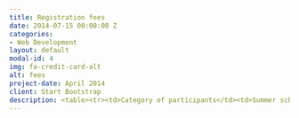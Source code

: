 ```yaml
---
title: Registration fees
date: 2014-07-15 00:00:00 Z
categories:
- Web Development
layout: default
modal-id: 4
img: fa-credit-card-alt
alt: fees
project-date: April 2014
client: Start Bootstrap
description: <table><tr><td>Category of participants</td><td>Summer school (May 21-26)</td><td>Field tour (May 26-31)</td><td>SSC conference (May 23-36)</td></tr><tr><td>Foreign participants</td><td>400$</td><td>400$</td><td>0$</td></tr><tr><td>Russian participants</td><td>10000 RUB</td><td>10000 RUB</td><td>0 RUB</td></tr><tr><td>Russian participants from Moscow (accommodation in the dormitory is not available)</td><td>7500 RUB</td><td>7500 RUB</td><td>0 RUB</td></tr></table>
---
```


